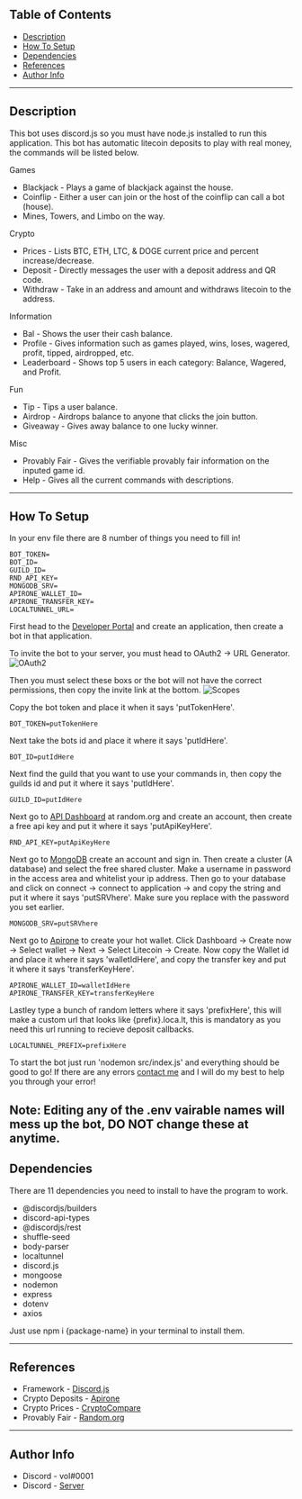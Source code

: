 ## Table of Contents

- [Description](#description)
- [How To Setup](#how-to-setup)
- [Dependencies](#dependencies)
- [References](#references)
- [Author Info](#author-info)

---

## Description

This bot uses discord.js so you must have node.js installed to run this application. This bot has automatic litecoin deposits to play with real money, the commands will be listed below.

Games
- Blackjack - Plays a game of blackjack against the house.
- Coinflip - Either a user can join or the host of the coinflip can call a bot (house).
- Mines, Towers, and Limbo on the way.

Crypto
- Prices - Lists BTC, ETH, LTC, & DOGE current price and percent increase/decrease.
- Deposit - Directly messages the user with a deposit address and QR code.
- Withdraw - Take in an address and amount and withdraws litecoin to the address.

Information
- Bal - Shows the user their cash balance.
- Profile - Gives information such as games played, wins, loses, wagered, profit, tipped, airdropped, etc.
- Leaderboard - Shows top 5 users in each category: Balance, Wagered, and Profit.

Fun
- Tip - Tips a user balance.
- Airdrop - Airdrops balance to anyone that clicks the join button.
- Giveaway - Gives away balance to one lucky winner.

Misc
- Provably Fair - Gives the verifiable provably fair information on the inputed game id.
- Help - Gives all the current commands with descriptions.

---

## How To Setup

In your env file there are 8 number of things you need to fill in!

```
BOT_TOKEN=
BOT_ID= 
GUILD_ID=
RND_API_KEY= 
MONGODB_SRV= 
APIRONE_WALLET_ID= 
APIRONE_TRANSFER_KEY= 
LOCALTUNNEL_URL=
```

First head to the [Developer Portal](https://discord.com/developers) and create an application, then create a bot in that application. 

To invite the bot to your server, you must head to OAuth2 -> URL Generator. 
![OAuth2](https://cdn.discordapp.com/attachments/997919313723924650/997919361920671744/IMG_0884.png)

Then you must select these boxs or the bot will not have the correct permissions, then copy the invite link at the bottom.
![Scopes](https://cdn.discordapp.com/attachments/997919313723924650/997919612647784570/IMG_0885.png)

Copy the bot token and place it when it says 'putTokenHere'.
```
BOT_TOKEN=putTokenHere
```

Next take the bots id and place it where it says 'putIdHere'.
```
BOT_ID=putIdHere
```

Next find the guild that you want to use your commands in, then copy the guilds id and put it where it says 'putIdHere'.
```
GUILD_ID=putIdHere
```

Next go to [API Dashboard](https://api.random.org/) at random.org and create an account, then create a free api key and put it where it says 'putApiKeyHere'.
```
RND_API_KEY=putApiKeyHere
```

Next go to [MongoDB](https://mongodb.com) create an account and sign in. Then create a cluster (A database) and select the free shared cluster. Make a username in password in the access area and whitelist your ip address. Then go to your database and click on connect -> connect to application -> and copy the string and put it where it says 'putSRVhere'. Make sure you replace <password> with the password you set earlier.
```
MONGODB_SRV=putSRVhere
```

Next go to [Apirone](https://apirone.com/) to create your hot wallet. Click Dashboard -> Create now -> Select wallet -> Next -> Select Litecoin -> Create. Now copy the Wallet id and place it where it says 'walletIdHere', and copy the transfer key and put it where it says 'transferKeyHere'.
```
APIRONE_WALLET_ID=walletIdHere
APIRONE_TRANSFER_KEY=transferKeyHere
```

Lastley type a bunch of random letters where it says 'prefixHere', this will make a custom url that looks like {prefix}.loca.lt, this is mandatory as you need this url running to recieve deposit callbacks. 
```
LOCALTUNNEL_PREFIX=prefixHere
``` 
 
To start the bot just run 'nodemon src/index.js' and everything should be good to go! If there are any errors [contact me](#author-info) and I will do my best to help you through your error!
 
Note: Editing any of the .env vairable names will mess up the bot, DO NOT change these at anytime.
---

## Dependencies

There are 11 dependencies you need to install to have the program to work.

- @discordjs/builders
- discord-api-types
- @discordjs/rest
- shuffle-seed
- body-parser
- localtunnel
- discord.js
- mongoose
- nodemon
- express
- dotenv
- axios

Just use npm i {package-name} in your terminal to install them.

---

## References
- Framework - [Discord.js](https://discord.js.org/)
- Crypto Deposits - [Apirone](https://apirone.com/)
- Crypto Prices - [CryptoCompare](https://cryptocompare.com)
- Provably Fair - [Random.org](https://random.org/)

---

## Author Info

- Discord - vol#0001
- Discord - [Server](https://discord.gg/KdU9CDDy6H)
